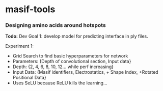 # masif-tools

### Designing amino acids around hotspots

**Todo:**
Dev Goal 1: develop model for predicting interface in ply files.

Experiment 1:
- Grid Search to find basic hyperparameters for network
- Parameters: {Depth of convolutional section, Input data}
- Depth: {2, 4, 6, 8, 10, 12... while perf increasing}
- Input Data: {Masif identifiers, Electrostatics, + Shape Index, +Rotated Positional Data}
- Uses SeLU because ReLU kills the learning...
